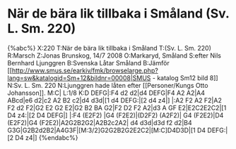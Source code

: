 # När de bära lik tillbaka i Småland (Sv. L. Sm. 220)

{%abc%}
X:220
T:När de bära lik tillbaka i Småland
T:(Sv. L. Sm. 220)
R:Marsch
Z:Jonas Brunskog, 14/7 2008
O:Markaryd, Småland
S:efter Nils Bernhard Ljunggren
B:Svenska Låtar Småland
B:Jämför [[http://www.smus.se/earkiv/fmk/browselarge.php?lang=sw&katalogid=Sm+12&bildnr=00008|SMUS - katalog Sm12 bild 8]]
N:Sv. L. Sm. 220
N:Ljunggren hade låten efter [[Personer/Kungs Otto Johansson]].
M:C|
L:1/8
K:D
DEFG|:F4 d2 d2|d4 DEFG|F4 A2 A2|A4 ABcd|e6 d2|c2 A2 B2 c2|d4 d3d|[1 d4 DEFG:|[2 d4 z4|]
|:A2 F2 A2 F2|A2 F2 d2 F2|G2 E2 G2 E2|G2 B2 BA G2|F2 D2 F2 A2|d3 A GF E2|E2C2E2C2|[1 D4 z4:|[2 D4 DEFG|]
|:F4 (E2F2) |G4 (F2E2)|(D2F2) (A2F2)| G4 (F2E2)|D4 (E2F2)|G4 (F2E2)|A2G2B2G2|A2B2c2A2|
d4 d3d|d3d f2 d2|B4 G3G|G2B2d2B2|A4G3F|[M:3/2]G2G2B2G2E2C2|[M:C]D4D3D|[1 D4 DEFG:|[2 D4 z4|]
{%endabc%}

